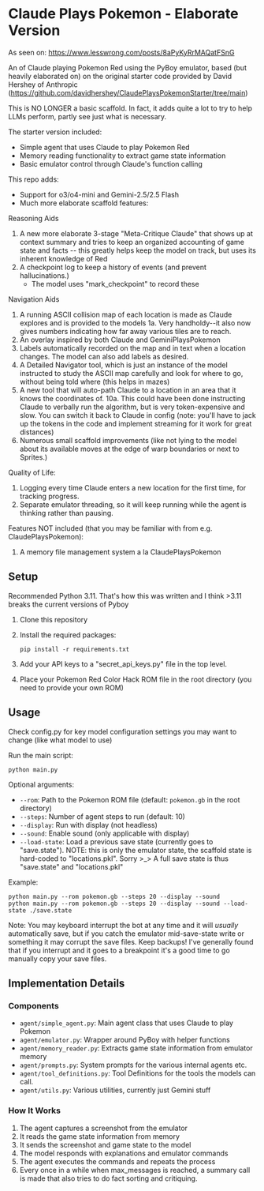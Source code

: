 # Claude Plays Pokemon - Elaborate Version

As seen on: https://www.lesswrong.com/posts/8aPyKyRrMAQatFSnG

An of Claude playing Pokemon Red using the PyBoy emulator, based (but heavily elaborated on) on the original starter code provided by David Hershey of Anthropic (https://github.com/davidhershey/ClaudePlaysPokemonStarter/tree/main) 

This is NO LONGER a basic scaffold. In fact, it adds quite a lot to try to help LLMs perform, partly see just what is necessary.

The starter version included:

- Simple agent that uses Claude to play Pokemon Red
- Memory reading functionality to extract game state information
- Basic emulator control through Claude's function calling

This repo adds:

- Support for o3/o4-mini and Gemini-2.5/2.5 Flash
- Much more elaborate scaffold features:

Reasoning Aids
1. A new more elaborate 3-stage "Meta-Critique Claude" that shows up at context summary and tries to keep an organized accounting of game state and facts -- this greatly helps keep the model on track, but uses its inherent knowledge of Red
2. A checkpoint log to keep a history of events (and prevent hallucinations.)
   * The model uses "mark_checkpoint" to record these

Navigation Aids
1. A running ASCII collision map of each location is made as Claude explores and is provided to the models
   1a. Very handholdy--it also now gives numbers indicating how far away various tiles are to reach.
2. An overlay inspired by both Claude and GeminiPlaysPokemon
3. Labels automatically recorded on the map and in text when a location changes. The model can also add labels as desired.
4. A Detailed Navigator tool, which is just an instance of the model instructed to study the ASCII map carefully and look for where to go, without being told where (this helps in mazes)
5. A new tool that will auto-path Claude to a location in an area that it knows the coordinates of.
   10a. This could have been done instructing Claude to verbally run the algorithm, but is very token-expensive and slow. You can switch it back to Claude in config (note: you'll have to jack up the tokens in the code and implement streaming for it work for great distances)
6. Numerous small scaffold improvements (like not lying to the model about its available moves at the edge of warp boundaries or next to Sprites.)

Quality of Life:
1. Logging every time Claude enters a new location for the first time, for tracking progress.
2. Separate emulator threading, so it will keep running while the agent is thinking rather than pausing.

Features NOT included (that you may be familiar with from e.g. ClaudePlaysPokemon):

1. A memory file management system a la ClaudePlaysPokemon

## Setup
Recommended Python 3.11. That's how this was written and I think >3.11 breaks the current versions of Pyboy

1. Clone this repository
2. Install the required packages: 
   ```
   pip install -r requirements.txt
   ```
3. Add your API keys to a "secret_api_keys.py" file in the top level.

4. Place your Pokemon Red Color Hack ROM file in the root directory (you need to provide your own ROM)

## Usage

Check config.py for key model configuration settings you may want to change (like what model to use)

Run the main script:

```
python main.py
```

Optional arguments:
- `--rom`: Path to the Pokemon ROM file (default: `pokemon.gb` in the root directory)
- `--steps`: Number of agent steps to run (default: 10)
- `--display`: Run with display (not headless)
- `--sound`: Enable sound (only applicable with display)
- `--load-state`: Load a previous save state (currently goes to "save.state"). 
                  NOTE: this is only the emulator state, the scaffold state is hard-coded to "locations.pkl". Sorry >_> A full save state is thus "save.state" and "locations.pkl"

Example:
```
python main.py --rom pokemon.gb --steps 20 --display --sound
python main.py --rom pokemon.gb --steps 20 --display --sound --load-state ./save.state
```

Note: You may keyboard interrupt the bot at any time and it will *usually* automatically save, but if you catch the emulator mid-save-state write or something it may corrupt the save files. Keep backups! I've generally found that if you interrupt and it goes to a breakpoint it's a good time to go manually copy your save files.

## Implementation Details

### Components

- `agent/simple_agent.py`: Main agent class that uses Claude to play Pokemon
- `agent/emulator.py`: Wrapper around PyBoy with helper functions
- `agent/memory_reader.py`: Extracts game state information from emulator memory
- `agent/prompts.py`: System prompts for the various internal agents etc.
- `agent/tool_definitions.py`: Tool Definitions for the tools the models can call.
- `agent/utils.py`: Various utilities, currently just Gemini stuff

### How It Works

1. The agent captures a screenshot from the emulator
2. It reads the game state information from memory
3. It sends the screenshot and game state to the model
4. The model responds with explanations and emulator commands
5. The agent executes the commands and repeats the process
6. Every once in a while when max_messages is reached, a summary call is made that also tries to do fact sorting and critiquing.
